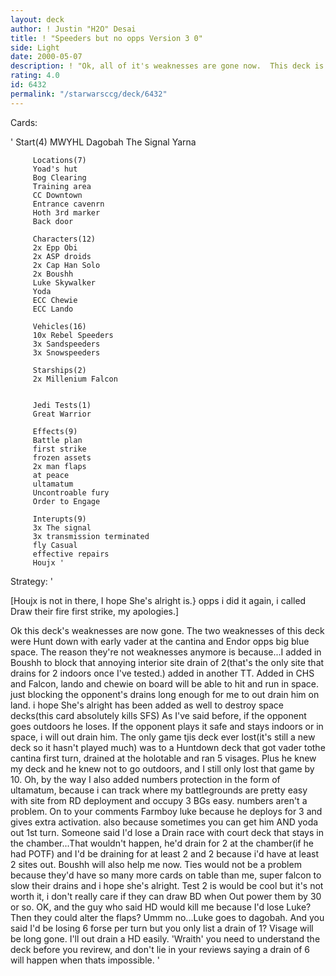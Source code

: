 ```yaml
---
layout: deck
author: ! Justin "H2O" Desai
title: ! "Speeders but no opps Version 3 0"
side: Light
date: 2000-05-07
description: ! "Ok, all of it's weaknesses are gone now.  This deck is a machine.Phatest deck out there."
rating: 4.0
id: 6432
permalink: "/starwarsccg/deck/6432"
---
```

Cards: 

'
		 Start(4)
		 MWYHL
		 Dagobah
		 The Signal
		 Yarna

		 Locations(7)
		 Yoad's hut
		 Bog Clearing
		 Training area
		 CC Downtown
		 Entrance cavenrn
		 Hoth 3rd marker
		 Back door

		 Characters(12)
		 2x Epp Obi
		 2x ASP droids
		 2x Cap Han Solo
		 2x Boushh
		 Luke Skywalker
		 Yoda
		 ECC Chewie
		 ECC Lando

		 Vehicles(16)
		 10x Rebel Speeders
		 3x Sandspeeders
		 3x Snowspeeders

		 Starships(2)
		 2x Millenium Falcon


		 Jedi Tests(1)
		 Great Warrior

		 Effects(9)
		 Battle plan
		 first strike
		 frozen assets
		 2x man flaps
		 at peace
		 ultamatum
		 Uncontroable fury
		 Order to Engage

		 Interupts(9)
		 3x The signal
		 3x transmission terminated
		 fly Casual
		 effective repairs
		 Houjx '

Strategy: '

[Houjx is not in there, I hope She's alright is.}
opps i did it again, i called Draw their fire first strike, my apologies.]



Ok this deck's weaknesses are now gone.  The two weaknesses of this deck were
Hunt down with early vader at the cantina and Endor opps big blue space.  The reason they're not weaknesses anymore is because...I added in Boushh to block that annoying interior site drain of 2(that's the only site that drains for 2 indoors once I've tested.) added in another TT.  Added in CHS and Falcon, lando and chewie on board will be able to hit and run in space.	just blocking the opponent's drains long enough for me to out drain him on land.  i hope She's alright has been added as well to destroy space decks(this card absolutely kills SFS)
As I've said before, if the opponent goes outdoors he loses.  If the opponent plays it safe and stays indoors or in space, i will out drain him.  The only game tjis deck ever lost(it's still a new deck so it hasn't played much) was to a Huntdown deck that got vader tothe cantina first turn, drained at the holotable and ran 5 visages.  Plus he knew my deck and he knew not to go outdoors, and I still only lost that game by 10.
Oh, by the way I also added numbers protection in the form of ultamatum, because i can track where my battlegrounds are pretty easy with site from RD deployment and occupy 3 BGs easy. numbers aren't a problem.
On to your comments
Farmboy luke because he deploys for 3 and gives extra activation.  also because sometimes you can get him AND yoda out 1st turn.
Someone said I'd lose a Drain race with court deck that stays in the chamber...That wouldn't happen, he'd drain for 2 at the chamber(if he had POTF) and I'd be draining for at least 2 and 2 because i'd have at least 2 sites out.  Boushh will also help me now.
Ties would not be a problem because they'd have so many more cards on table than me, super falcon to slow their drains and i hope she's alright.
Test 2 is would be cool but it's not worth it, i don't really care if they can draw BD when Out power them by 30 or so.
OK, and the guy who said HD would kill me because  I'd lose Luke?  Then they could alter the flaps?  Ummm no...Luke goes to dagobah.  And you said I'd be losing 6 forse per turn but you only list a drain of 1?  Visage will be long gone.	I'll out drain a HD easily. 'Wraith' you need to understand the deck before you revirew, and don't lie in your reviews saying a drain of 6 will happen when thats impossible.
'
